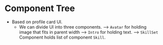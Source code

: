 # Component Tree
- Based on profile card UI.
  - We can divide UI into three components.
     --> `Avatar` for holding image that fits in parent width
     --> `Intro` for holding text. 
     -->  `SkillSet` Component holds list of component `Skill`.